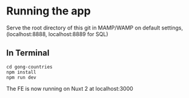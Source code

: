 # Running the app
Serve the root directory of this git in MAMP/WAMP on default settings, (localhost:8888, localhost:8889 for SQL)

## In Terminal
```
cd gong-countries
npm install
npm run dev
```

The FE is now running on Nuxt 2 at localhost:3000